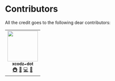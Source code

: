 # Contributors
All the credit goes to the following dear contributors:

<!-- ALL-CONTRIBUTORS-LIST:START - Do not remove or modify this section -->
<!-- prettier-ignore-start -->
<!-- markdownlint-disable -->
<table>
  <tr>
    <td align="center"><a href="https://xcodz-dot.github.io/"><img src="https://avatars.githubusercontent.com/u/71920621?v=4?s=100" width="100px;" alt=""/><br /><sub><b>xcodz-dot</b></sub></a><br /><a href="#infra-xcodz-dot" title="Infrastructure (Hosting, Build-Tools, etc)">🚇</a> <a href="https://github.com/xcodz-dot/patchutils/commits?author=xcodz-dot" title="Documentation">📖</a> <a href="https://github.com/xcodz-dot/patchutils/commits?author=xcodz-dot" title="Code">💻</a> <a href="#maintenance-xcodz-dot" title="Maintenance">🚧</a></td>
  </tr>
</table>

<!-- markdownlint-restore -->
<!-- prettier-ignore-end -->

<!-- ALL-CONTRIBUTORS-LIST:END -->
